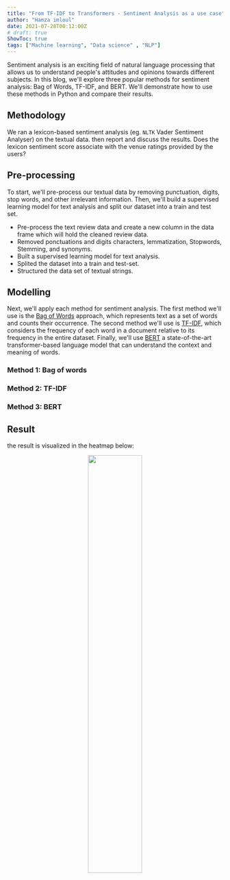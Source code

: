 ```yaml
---
title: "From TF-IDF to Transformers - Sentiment Analysis as a use case"
author: "Hamza imloul"
date: 2021-07-28T00:12:00Z
# draft: true
ShowToc: true
tags: ["Machine learning", "Data science" , "NLP"]
---
```


Sentiment analysis is an exciting field of natural language processing that allows us to understand people's attitudes and opinions towards different subjects. In this blog, we'll explore three popular methods for sentiment analysis: Bag of Words, TF-IDF, and BERT. We'll demonstrate how to use these methods in Python and compare their results.

## Methodology

We ran a lexicon-based sentiment analysis (eg. `NLTK` Vader Sentiment Analyser) on the textual data. then report and discuss the results. Does the lexicon sentiment score associate with the venue ratings provided by the users?

## Pre-processing

To start, we'll pre-process our textual data by removing punctuation, digits, stop words, and other irrelevant information. Then, we'll build a supervised learning model for text analysis and split our dataset into a train and test set.

* Pre-process the text review data and create a new column in the data frame which will hold the cleaned review data.
* Removed ponctuations and digits characters, lemmatization, Stopwords, Stemming, and synonyms.
* Built a supervised learning model for text analysis.
* Splited the dataset into a train and test-set.
* Structured the data set of textual strings.

## Modelling

Next, we'll apply each method for sentiment analysis. The first method we'll use is the [Bag of Words](#method-1-bag-of-words) approach, which represents text as a set of words and counts their occurrence. The second method we'll use is [TF-IDF](#method-2-tf-idf), which considers the frequency of each word in a document relative to its frequency in the entire dataset. Finally, we'll use [BERT](#method-3-bert) a state-of-the-art transformer-based language model that can understand the context and meaning of words.

### Method 1: Bag of words

### Method 2: TF-IDF

### Method 3: BERT

## Result

the result is visualized in the heatmap below:

<p align="center">
<img src="/images/nlp_score.png" width="50%"/>
</p>  